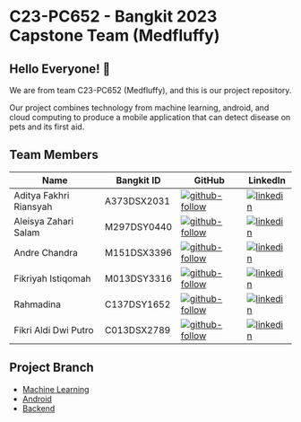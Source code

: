 # C23-PC652 - Bangkit 2023 Capstone Team (Medfluffy)

## Hello Everyone! :wave:

We are from team C23-PC652 (Medfluffy), and this is our project repository.

Our project combines technology from machine learning, android, and cloud computing to produce a mobile application that can detect disease on pets and its first aid.

## Team Members
| Name | Bangkit ID | GitHub | LinkedIn |
| ------ | ------ | ------ | ------ |
| Aditya Fakhri Riansyah | A373DSX2031 | [![github-follow][github-shield]][github-adit] | [![linkedin][linkedin-shield]][linkedin-adit] |
| Aleisya Zahari Salam | M297DSY0440 | [![github-follow][github-shield]][github-ale] | [![linkedin][linkedin-shield]][linkedin-ale] |
| Andre Chandra | M151DSX3396 | [![github-follow][github-shield]][github-andre] | [![linkedin][linkedin-shield]][linkedin-andre] |
| Fikriyah Istiqomah | M013DSY3316 | [![github-follow][github-shield]][github-isti] | [![linkedin][linkedin-shield]][linkedin-isti] |
|  Rahmadina | C137DSY1652 | [![github-follow][github-shield]][github-dina] | [![linkedin][linkedin-shield]][linkedin-dina] |
| Fikri Aldi Dwi Putro | C013DSX2789 | [![github-follow][github-shield]][github-aldi] | [![linkedin][linkedin-shield]][linkedin-aldi] |

## Project Branch
- [Machine Learning][github-medfluffy-ml]
- [Android][github-medfluffy-android]
- [Backend][github-medfluffy-backend]




[//]: # (LINKS)

[github-medfluffy-ml]: https://github.com/MedFluffy/medfluffy-ml
[github-medfluffy-android]: https://github.com/MedFluffy/medfluffy-android
[github-medfluffy-backend]: https://github.com/MedFluffy/medfluffy-backend

[github-shield]: https://img.shields.io/badge/github-0077B5?style=for-the-badge&logo=github&logoColor=white

[github-adit]: https://github.com/adityafakhrii
[github-ale]: https://github.com/AleisyaZahari
[github-andre]: https://github.com/AndreC097
[github-isti]: https://github.com/fikriyahistiqomah
[github-dina]: https://github.com/rhmdin
[github-aldi]: https://github.com/fikrialdi10

[github-follow-adit]: https://img.shields.io/github/followers/adityafakhrii?style=for-the-badge
[github-follow-ale]: https://img.shields.io/github/followers/AleisyaZahari?style=social
[github-follow-andre]: https://img.shields.io/github/followers/AndreC097?style=social
[github-follow-isti]: https://img.shields.io/github/followers/fikriyahistiqomah?style=social
[github-follow-dina]: https://img.shields.io/github/followers/rhmdin?style=social
[github-follow-aldi]: https://img.shields.io/github/followers/fikrialdi10?style=social&

[linkedin-shield]: https://img.shields.io/badge/LinkedIn-0077B5?style=for-the-badge&logo=linkedin&logoColor=white

[linkedin-adit]: https://www.linkedin.com/in/adityafakhrii/
[linkedin-ale]: https://www.linkedin.com/in/aleisya-zahari-salam-5b8090222/
[linkedin-andre]: https://www.linkedin.com/in/andre-chandra-a445b2271/
[linkedin-isti]: https://www.linkedin.com/in/fikriyahistiqomah/
[linkedin-dina]: https://www.linkedin.com/in/rhmdin/
[linkedin-aldi]: https://www.linkedin.com/in/fikrialdi/
